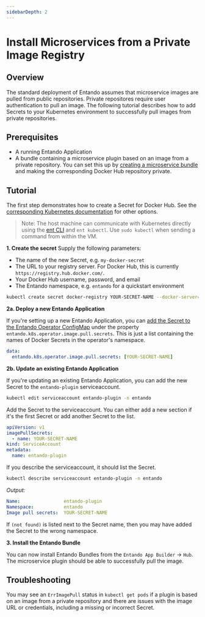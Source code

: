 ```yaml
---
sidebarDepth: 2
---
```


# Install Microservices from a Private Image Registry

## Overview
The standard deployment of Entando assumes that microservice images are pulled from public repositories. Private repositores require user authentication to pull an image. The following tutorial describes how to add Secrets to your Kubernetes environment to successfully pull images from private repositories.

## Prerequisites
* A running Entando Application
* A bundle containing a microservice plugin based on an image from a private repository. You can set this up by [creating a microservice bundle](../create/ms/generate-microservices-and-micro-frontends.md) and making the corresponding Docker Hub repository private.

## Tutorial
The first step demonstrates how to create a Secret for Docker Hub. See the [corresponding Kubernetes documentation](https://kubernetes.io/docs/tasks/configure-pod-container/pull-image-private-registry) for other options.

>Note: The host machine can communicate with Kubernetes directly using the [ent CLI](../../docs/getting-started/entando-cli.md) and `ent kubectl`. Use `sudo kubectl` when sending a command from within the VM.

**1. Create the secret** 
Supply the following parameters:
* The name of the new Secret, e.g. `my-docker-secret`
* The URL to your registry server. For Docker Hub, this is currently `https://registry.hub.docker.com/`.
* Your Docker Hub username, password, and email
* The Entando namespace, e.g. `entando` for a quickstart environment

``` sh
kubectl create secret docker-registry YOUR-SECRET-NAME --docker-server=YOUR-REGISTRY-SERVER --docker-username=YOUR-USERNAME --docker-password=YOUR-PASSWORD --docker-email=YOUR-EMAIL -n entando
```

**2a. Deploy a new Entando Application**

If you're setting up a new Entando Application, you can [add the Secret to the Entando Operator ConfigMap](../devops/entando-operator.md) under the property `entando.k8s.operator.image.pull.secrets`. This is just a list containing the names of Docker Secrets in the operator's namespace.

``` yaml
data: 
  entando.k8s.operator.image.pull.secrets: [YOUR-SECRET-NAME]
```

**2b. Update an existing Entando Application**

If you're updating an existing Entando Application, you can add the new Secret to the `entando-plugin` serviceaccount.

``` sh
kubectl edit serviceaccount entando-plugin -n entando
```

Add the Secret to the serviceaccount. You can either add a new section if it's the first Secret or add another Secret to the list.
``` yaml
apiVersion: v1
imagePullSecrets:
  - name: YOUR-SECRET-NAME
kind: ServiceAccount
metadata:
  name: entando-plugin
```

If you describe the serviceaccount, it should list the Secret.
```sh
kubectl describe serviceaccount entando-plugin -n entando
```
_Output:_
```yaml
Name:                entando-plugin
Namespace:           entando
Image pull secrets:  YOUR-SECRET-NAME
```
If `(not found)` is listed next to the Secret name, then you may have added the Secret to the wrong namespace.


**3. Install the Entando Bundle**

 You can now install Entando Bundles from the `Entando App Builder` → `Hub`. The microservice plugin should be able to successfully pull the image.

## Troubleshooting
You may see an `ErrImagePull` status in `kubectl get pods` if a plugin is based on an image from a private repository and there are issues with the image URL or credentials, including a missing or incorrect Secret.
